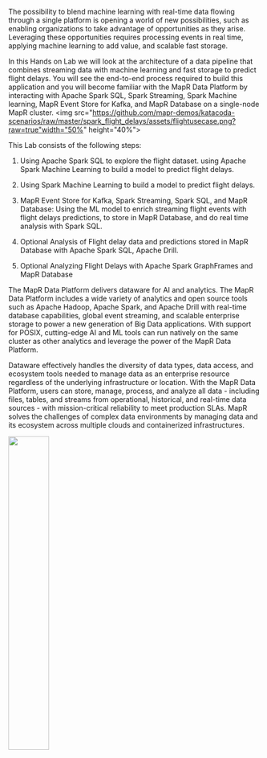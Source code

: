 The possibility to blend machine learning with real-time data flowing through a single platform is opening a world of new possibilities, such as enabling organizations to take advantage of opportunities as they arise. Leveraging these opportunities requires processing events in real time, applying machine learning to add value, and scalable fast storage.

In this Hands on Lab we will look at the architecture of a data pipeline  that combines streaming data with machine learning and fast storage
to predict flight delays. You will see the end-to-end process required to build this application and you will become familiar with the MapR Data Platform by interacting with Apache Spark SQL, Spark Streaming, Spark Machine learning, MapR Event Store for Kafka, and MapR Database on a single-node MapR cluster.
<img src="https://github.com/mapr-demos/katacoda-scenarios/raw/master/spark_flight_delays/assets/flightusecase.png?raw=true"width="50%" height="40%">
<br/>

This Lab consists of the following steps:

1. Using Apache Spark SQL to explore the flight dataset.
using Apache Spark Machine Learning to build a model to predict flight delays.

2. Using Spark Machine Learning to build a model to predict flight delays.

3. MapR Event Store for Kafka, Spark Streaming, Spark SQL, and MapR Database: Using the ML model to enrich streaming flight events with flight delays predictions, to store in MapR Database, 
and do real time analysis with Spark SQL.

4. Optional Analysis of Flight delay data and predictions stored in MapR Database with Apache Spark SQL, Apache Drill.

5. Optional Analyzing Flight Delays with Apache Spark GraphFrames and MapR Database

The MapR Data Platform delivers dataware for AI and analytics. The MapR Data Platform includes a wide variety of analytics and open source tools such as Apache Hadoop, Apache Spark, and Apache Drill with real-time database capabilities, global event streaming, and scalable enterprise storage to power a new generation of Big Data applications. With support for POSIX, cutting-edge AI and ML tools can run natively on the same cluster as other analytics and leverage the power of the MapR Data Platform.

Dataware effectively handles the diversity of data types, data access, and ecosystem tools needed to manage data as an enterprise resource regardless of the underlying infrastructure or location. With the MapR Data Platform, users can store, manage, process, and analyze all data - including files, tables, and streams from operational, historical, and real-time data sources - with mission-critical reliability to meet production SLAs.  MapR solves the challenges of complex data environments by managing data and its ecosystem across multiple clouds and containerized infrastructures.

<img src="https://github.com/mapr-demos/katacoda-scenarios/blob/master/mapr-intro/assets/Data-Platform-Chart.png?raw=true" width=40% height=40% >

